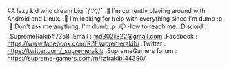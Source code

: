 #A lazy kid who dream big ¯_(ツ)_/¯
.🔭 I’m currently playing around with Android and Linux.
.🤔 I’m looking for help with everything since I'm dumb :p
.💬 Don't ask me anything, I'm dumb :p
.📫 How to reach me:
.Discord : _SupremeRakib#7358
.Email : md3021822@gmail.com
.Facebook : https://www.facebook.com/RZFsupremerakib/
.Twitter : https://twitter.com/_supremerakib
.SupremeGamers forum : https://supreme-gamers.com/m/rzfrakib.44390/
